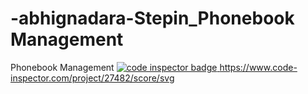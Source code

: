 # -abhignadara-Stepin_Phonebook Management
Phonebook Management
<a href="https://frontend.code-inspector.com/public/user/github/17251A0404">
   <img src="https://code-inspector.com/public/badge/user/github/17251A0404?style=light" alt="code inspector badge" />
</a>
https://www.code-inspector.com/project/27482/score/svg
